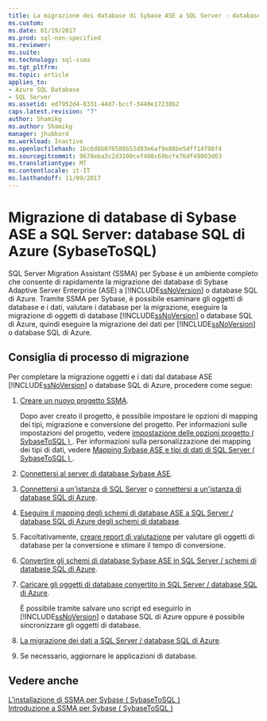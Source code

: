 ```yaml
---
title: La migrazione dei database di Sybase ASE a SQL Server - database SQL di Azure | Documenti Microsoft
ms.custom: 
ms.date: 01/19/2017
ms.prod: sql-non-specified
ms.reviewer: 
ms.suite: 
ms.technology: sql-ssma
ms.tgt_pltfrm: 
ms.topic: article
applies_to:
- Azure SQL Database
- SQL Server
ms.assetid: ed7952d4-8331-44d7-bccf-3440e17238b2
caps.latest.revision: "7"
author: Shamikg
ms.author: Shamikg
manager: jhubbard
ms.workload: Inactive
ms.openlocfilehash: 1bc6d8b076588b53d83e6af9e88be5dff14f08f4
ms.sourcegitcommit: 9678eba3c2d3100cef408c69bcfe76df49803d63
ms.translationtype: MT
ms.contentlocale: it-IT
ms.lasthandoff: 11/09/2017
---
```

# <a name="migrating-sybase-ase-databases-to-sql-server---azure-sql-db-sybasetosql"></a>Migrazione di database di Sybase ASE a SQL Server: database SQL di Azure (SybaseToSQL)
SQL Server Migration Assistant (SSMA) per Sybase è un ambiente completo che consente di rapidamente la migrazione dei database di Sybase Adaptive Server Enterprise (ASE) a [!INCLUDE[ssNoVersion](../../includes/ssnoversion_md.md)] o database SQL di Azure. Tramite SSMA per Sybase, è possibile esaminare gli oggetti di database e i dati, valutare i database per la migrazione, eseguire la migrazione di oggetti di database [!INCLUDE[ssNoVersion](../../includes/ssnoversion_md.md)] o database SQL di Azure, quindi eseguire la migrazione dei dati per [!INCLUDE[ssNoVersion](../../includes/ssnoversion_md.md)] o database SQL di Azure.  
  
## <a name="recommended-migration-process"></a>Consiglia di processo di migrazione  
Per completare la migrazione oggetti e i dati dal database ASE [!INCLUDE[ssNoVersion](../../includes/ssnoversion_md.md)] o database SQL di Azure, procedere come segue:  
  
1.  [Creare un nuovo progetto SSMA](http://msdn.microsoft.com/en-us/11091d95-c488-48c3-891a-743cac94ac93).  
  
    Dopo aver creato il progetto, è possibile impostare le opzioni di mapping dei tipi, migrazione e conversione del progetto. Per informazioni sulle impostazioni del progetto, vedere [impostazione delle opzioni progetto &#40; SybaseToSQL &#41; ](../../ssma/sybase/setting-project-options-sybasetosql.md). Per informazioni sulla personalizzazione dei mapping dei tipi di dati, vedere [Mapping Sybase ASE e tipi di dati di SQL Server &#40; SybaseToSQL &#41; ](../../ssma/sybase/mapping-sybase-ase-and-sql-server-data-types-sybasetosql.md).  
  
2.  [Connettersi al server di database Sybase ASE](http://msdn.microsoft.com/en-us/a45a2330-9175-4c9e-af38-ef920e350614).  
  
3.  [Connettersi a un'istanza di SQL Server](http://msdn.microsoft.com/en-us/dd368a1a-45b0-40e9-b4d3-5cdb48c26606) o [connettersi a un'istanza di database SQL di Azure](http://msdn.microsoft.com/en-us/9e77e4b0-40c0-455c-8431-ca5d43849aa7).  
  
4.  [Eseguire il mapping degli schemi di database ASE a SQL Server / database SQL di Azure degli schemi di database](http://msdn.microsoft.com/en-us/2c927003-c49d-4fe1-8e3e-5b2899166268).  
  
5.  Facoltativamente, [creare report di valutazione](http://msdn.microsoft.com/en-us/eb996b7c-1eef-4f73-b5e6-2fa6faf7336c) per valutare gli oggetti di database per la conversione e stimare il tempo di conversione.  
  
6.  [Convertire gli schemi di database Sybase ASE in SQL Server / schemi di database SQL di Azure](http://msdn.microsoft.com/en-us/509cb65d-2f54-427a-83d7-37919cc4e3e3).  
  
7.  [Caricare gli oggetti di database convertito in SQL Server / database SQL di Azure](http://msdn.microsoft.com/en-us/4c59256f-99a8-4351-9559-a455813dbd06).  
  
    È possibile tramite salvare uno script ed eseguirlo in [!INCLUDE[ssNoVersion](../../includes/ssnoversion_md.md)] o database SQL di Azure oppure è possibile sincronizzare gli oggetti di database.  
  
8.  [La migrazione dei dati a SQL Server / database SQL di Azure](http://msdn.microsoft.com/en-us/54a39f5e-9250-4387-a3ae-eae47c799811).  
  
9. Se necessario, aggiornare le applicazioni di database.  
  
## <a name="see-also"></a>Vedere anche  
[L'installazione di SSMA per Sybase &#40; SybaseToSQL &#41;](../../ssma/sybase/installing-ssma-for-sybase-sybasetosql.md)  
[Introduzione a SSMA per Sybase &#40; SybaseToSQL &#41;](../../ssma/sybase/getting-started-with-ssma-for-sybase-sybasetosql.md)  
  
